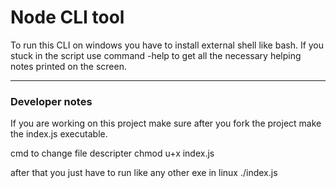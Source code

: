 # Node CLI tool 

To run this CLI on windows you have to install external shell like bash.
If you stuck in the script use command -help  to get all the necessary helping notes printed on the screen.

---
### Developer notes
If you are working on this project make sure after you fork the project make the index.js executable.

cmd to change file descripter
chmod u+x index.js

after that you just have to run like any other exe in linux 
./index.js 